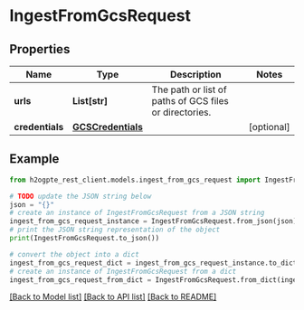 # IngestFromGcsRequest


## Properties

Name | Type | Description | Notes
------------ | ------------- | ------------- | -------------
**urls** | **List[str]** | The path or list of paths of GCS files or directories. | 
**credentials** | [**GCSCredentials**](GCSCredentials.md) |  | [optional] 

## Example

```python
from h2ogpte_rest_client.models.ingest_from_gcs_request import IngestFromGcsRequest

# TODO update the JSON string below
json = "{}"
# create an instance of IngestFromGcsRequest from a JSON string
ingest_from_gcs_request_instance = IngestFromGcsRequest.from_json(json)
# print the JSON string representation of the object
print(IngestFromGcsRequest.to_json())

# convert the object into a dict
ingest_from_gcs_request_dict = ingest_from_gcs_request_instance.to_dict()
# create an instance of IngestFromGcsRequest from a dict
ingest_from_gcs_request_from_dict = IngestFromGcsRequest.from_dict(ingest_from_gcs_request_dict)
```
[[Back to Model list]](../README.md#documentation-for-models) [[Back to API list]](../README.md#documentation-for-api-endpoints) [[Back to README]](../README.md)


